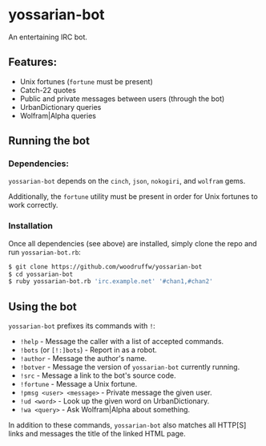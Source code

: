 yossarian-bot
=============

An entertaining IRC bot.

## Features:
* Unix fortunes (`fortune` must be present)
* Catch-22 quotes
* Public and private messages between users (through the bot)
* UrbanDictionary queries
* Wolfram|Alpha queries

## Running the bot

### Dependencies:
`yossarian-bot` depends on the `cinch`, `json`, `nokogiri`, and `wolfram` gems.

Additionally, the `fortune` utility must be present in order for Unix fortunes
to work correctly.

### Installation
Once all dependencies (see above) are installed, simply clone the repo and
run `yossarian-bot.rb`:

```bash
$ git clone https://github.com/woodruffw/yossarian-bot
$ cd yossarian-bot
$ ruby yossarian-bot.rb 'irc.example.net' '#chan1,#chan2'
```

## Using the bot

`yossarian-bot` prefixes its commands with `!`:

* `!help` - Message the caller with a list of accepted commands.
* `!bots` (or `[!:]bots`) - Report in as a robot.
* `!author` - Message the author's name.
* `!botver` - Message the version of `yossarian-bot` currently running.
* `!src` - Message a link to the bot's source code.
* `!fortune` - Message a Unix fortune.
* `!pmsg <user> <message>` - Private message the given user.
* `!ud <word>` - Look up the given word on UrbanDictionary.
* `!wa <query>` - Ask Wolfram|Alpha about something.

In addition to these commands, `yossarian-bot` also matches all HTTP[S] links
and messages the title of the linked HTML page.
